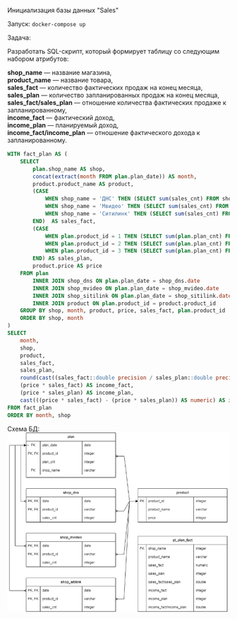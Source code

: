 Инициализация базы данных "Sales"

Запуск: `docker-compose up`

Задача:  

Разработать SQL-скрипт, который формирует таблицу со следующим набором атрибутов:

**shop_name** — название магазина,  
**product_name** — название товара,  
**sales_fact** — количество фактических продаж на конец месяца,  
**sales_plan** — количество запланированных продаж на конец месяца,  
**sales_fact/sales_plan** — отношение количества фактических продаже к запланированному,  
**income_fact** — фактический доход,  
**income_plan** — планируемый доход,  
**income_fact/income_plan** — отношение фактического дохода к запланированному.  
```sql
WITH fact_plan AS (
    SELECT 
        plan.shop_name AS shop,
        concat(extract(month FROM plan.plan_date)) AS month,
        product.product_name AS product,
        (CASE
            WHEN shop_name = 'ДНС' THEN (SELECT sum(sales_cnt) FROM shop_dns WHERE shop_dns.product_id = plan.product_id)
            WHEN shop_name = 'Мвидео' THEN (SELECT sum(sales_cnt) FROM shop_mvideo WHERE shop_mvideo.product_id = plan.product_id)
            WHEN shop_name = 'Ситилинк' THEN (SELECT sum(sales_cnt) FROM shop_sitilink WHERE shop_sitilink.product_id = plan.product_id)
        END)  AS sales_fact,
        (CASE
            WHEN plan.product_id = 1 THEN (SELECT sum(plan.plan_cnt) FROM plan WHERE plan.product_id = 1)
            WHEN plan.product_id = 2 THEN (SELECT sum(plan.plan_cnt) FROM plan WHERE plan.product_id = 2)
            WHEN plan.product_id = 3 THEN (SELECT sum(plan.plan_cnt) FROM plan WHERE plan.product_id = 3)
        END) AS sales_plan,
        product.price AS price
    FROM plan
        INNER JOIN shop_dns ON plan.plan_date = shop_dns.date
        INNER JOIN shop_mvideo ON plan.plan_date = shop_mvideo.date
        INNER JOIN shop_sitilink ON plan.plan_date = shop_sitilink.date
        INNER JOIN product ON plan.product_id = product.product_id
    GROUP BY shop, month, product, price, sales_fact, plan.product_id
    ORDER BY shop, month
)
SELECT 
    month,
    shop,
    product,
    sales_fact,
    sales_plan,
    round(cast((sales_fact::double precision / sales_plan::double precision) AS numeric), 2) AS seles_fact_plan,
    (price * sales_fact) AS income_fact,
    (price * sales_plan) AS income_plan,
    cast(((price * sales_fact) - (price * sales_plan)) AS numeric) AS income_fact_plan
FROM fact_plan
ORDER BY month, shop
```  

Схема БД: ![Схема БД "Библиотека""](./dwh_schema.png)





